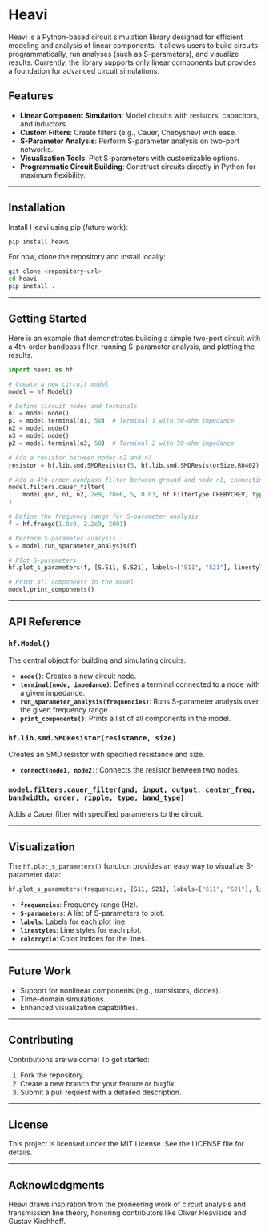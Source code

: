 # Heavi

Heavi is a Python-based circuit simulation library designed for efficient modeling and analysis of linear components. It allows users to build circuits programmatically, run analyses (such as S-parameters), and visualize results. Currently, the library supports only linear components but provides a foundation for advanced circuit simulations.

## Features

- **Linear Component Simulation**: Model circuits with resistors, capacitors, and inductors.
- **Custom Filters**: Create filters (e.g., Cauer, Chebyshev) with ease.
- **S-Parameter Analysis**: Perform S-parameter analysis on two-port networks.
- **Visualization Tools**: Plot S-parameters with customizable options.
- **Programmatic Circuit Building**: Construct circuits directly in Python for maximum flexibility.

---

## Installation

Install Heavi using pip (future work):

```bash
pip install heavi
```

For now, clone the repository and install locally:

```bash
git clone <repository-url>
cd heavi
pip install .
```

---

## Getting Started

Here is an example that demonstrates building a simple two-port circuit with a 4th-order bandpass filter, running S-parameter analysis, and plotting the results.

```python
import heavi as hf

# Create a new circuit model
model = hf.Model()

# Define circuit nodes and terminals
n1 = model.node()
p1 = model.terminal(n1, 50)  # Terminal 1 with 50-ohm impedance
n2 = model.node()
n3 = model.node()
p2 = model.terminal(n3, 50)  # Terminal 2 with 50-ohm impedance

# Add a resistor between nodes n2 and n3
resistor = hf.lib.smd.SMDResistor(5, hf.lib.smd.SMDResistorSize.R0402).connect(n2, n3)

# Add a 4th-order bandpass filter between ground and node n1, connecting to n2
model.filters.cauer_filter(
    model.gnd, n1, n2, 2e9, 70e6, 5, 0.03, hf.FilterType.CHEBYCHEV, type=hf.BandType.BANDPASS
)

# Define the frequency range for S-parameter analysis
f = hf.frange(1.8e9, 2.2e9, 2001)

# Perform S-parameter analysis
S = model.run_sparameter_analysis(f)

# Plot S-parameters
hf.plot_s_parameters(f, [S.S11, S.S21], labels=["S11", "S21"], linestyles=["-", "-"], colorcycle=[0, 1])

# Print all components in the model
model.print_components()
```

---

## API Reference

### `hf.Model()`
The central object for building and simulating circuits.

- **`node()`**: Creates a new circuit node.
- **`terminal(node, impedance)`**: Defines a terminal connected to a node with a given impedance.
- **`run_sparameter_analysis(frequencies)`**: Runs S-parameter analysis over the given frequency range.
- **`print_components()`**: Prints a list of all components in the model.

### `hf.lib.smd.SMDResistor(resistance, size)`
Creates an SMD resistor with specified resistance and size.

- **`connect(node1, node2)`**: Connects the resistor between two nodes.

### `model.filters.cauer_filter(gnd, input, output, center_freq, bandwidth, order, ripple, type, band_type)`
Adds a Cauer filter with specified parameters to the circuit.

---

## Visualization

The `hf.plot_s_parameters()` function provides an easy way to visualize S-parameter data:

```python
hf.plot_s_parameters(frequencies, [S11, S21], labels=["S11", "S21"], linestyles=["-", "--"], colorcycle=[0, 1])
```

- **`frequencies`**: Frequency range (Hz).
- **`S-parameters`**: A list of S-parameters to plot.
- **`labels`**: Labels for each plot line.
- **`linestyles`**: Line styles for each plot.
- **`colorcycle`**: Color indices for the lines.

---

## Future Work

- Support for nonlinear components (e.g., transistors, diodes).
- Time-domain simulations.
- Enhanced visualization capabilities.

---

## Contributing

Contributions are welcome! To get started:

1. Fork the repository.
2. Create a new branch for your feature or bugfix.
3. Submit a pull request with a detailed description.

---

## License

This project is licensed under the MIT License. See the LICENSE file for details.

---

## Acknowledgments

Heavi draws inspiration from the pioneering work of circuit analysis and transmission line theory, honoring contributors like Oliver Heaviside and Gustav Kirchhoff.

